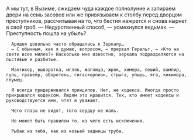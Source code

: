    А мы тут, в Вызиме, ожидаем чуда каждое полнолуние и запираем двери на семь засовов или же привязываем к столбу перед дворцом преступников, рассчитывая на то, что бестия нажрется и снова нырнет в свой гроб.
      — Недурственный способ, — усмехнулся ведьмак. — Преступность пошла на убыль?

      Аридея довольно часто обращалась к Зеркалу…
      — С обычным, как я думаю, вопросом, — прервал Геральт, — «Кто на свете всех милее?» Насколько мне известно, зеркала подразделяются на льстивые и разбитые.

      Мантихор, выворотка, мгляк, жагница, жряк, химера, леший, вампир, гуль, гравейр, оборотень, гигаскорпион, стрыга, упырь, яга, кикимора, глумец.

      Я всегда придерживался принципов. Нет, не кодекса. Иногда просто прикрывался кодексом. Людям это нравится. Тех, кто имеет кодексы и руководствуется ими, чтят и уважают.

      Чего глаза не видят, того сердцу не жаль.

      Не может быть правилом то, из чего есть исключения.

      Рыбак из тебя, как из козьей задницы труба.
